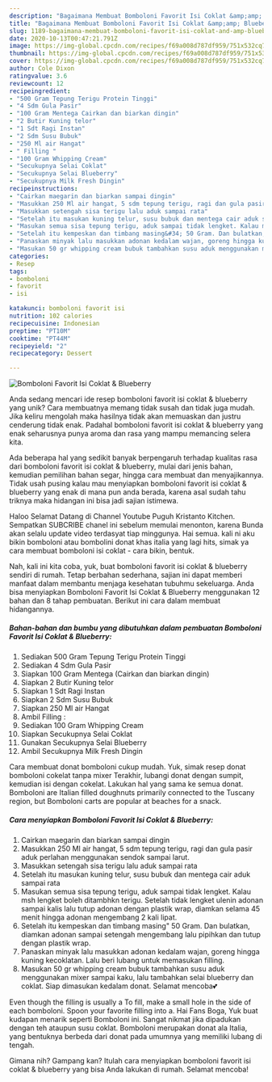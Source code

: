 ```yaml
---
description: "Bagaimana Membuat Bomboloni Favorit Isi Coklat &amp;amp; Blueberry yang Menggugah Selera"
title: "Bagaimana Membuat Bomboloni Favorit Isi Coklat &amp;amp; Blueberry yang Menggugah Selera"
slug: 1189-bagaimana-membuat-bomboloni-favorit-isi-coklat-and-amp-blueberry-yang-menggugah-selera
date: 2020-10-13T00:47:21.791Z
image: https://img-global.cpcdn.com/recipes/f69a008d787df959/751x532cq70/bomboloni-favorit-isi-coklat-blueberry-foto-resep-utama.jpg
thumbnail: https://img-global.cpcdn.com/recipes/f69a008d787df959/751x532cq70/bomboloni-favorit-isi-coklat-blueberry-foto-resep-utama.jpg
cover: https://img-global.cpcdn.com/recipes/f69a008d787df959/751x532cq70/bomboloni-favorit-isi-coklat-blueberry-foto-resep-utama.jpg
author: Cole Dixon
ratingvalue: 3.6
reviewcount: 12
recipeingredient:
- "500 Gram Tepung Terigu Protein Tinggi"
- "4 Sdm Gula Pasir"
- "100 Gram Mentega Cairkan dan biarkan dingin"
- "2 Butir Kuning telor"
- "1 Sdt Ragi Instan"
- "2 Sdm Susu Bubuk"
- "250 Ml air Hangat"
- " Filling "
- "100 Gram Whipping Cream"
- "Secukupnya Selai Coklat"
- "Secukupnya Selai Blueberry"
- "Secukupnya Milk Fresh Dingin"
recipeinstructions:
- "Cairkan maegarin dan biarkan sampai dingin"
- "Masukkan 250 Ml air hangat, 5 sdm tepung terigu, ragi dan gula pasir aduk perlahan menggunakan sendok sampai larut."
- "Masukkan setengah sisa terigu lalu aduk sampai rata"
- "Setelah itu masukan kuning telur, susu bubuk dan mentega cair aduk sampai rata"
- "Masukan semua sisa tepung terigu, aduk sampai tidak lengket. Kalau msh lengket boleh ditambhkn terigu. Setelah tidak lengket ulenin adonan sampai kalis lalu tutup adonan dengan plastik wrap, diamkan selama 45 menit hingga adonan mengembang 2 kali lipat."
- "Setelah itu kempeskan dan timbang masing&#34; 50 Gram. Dan bulatkan, diamkan adonan sampai setengah mengembang lalu pipihkan dan tutup dengan plastik wrap."
- "Panaskan minyak lalu masukkan adonan kedalam wajan, goreng hingga kuning kecoklatan. Lalu beri lubang untuk memasukan filling."
- "Masukan 50 gr whipping cream bubuk tambahkan susu aduk menggunakan mixer sampai kaku, lalu tambahkan selai blueberry dan coklat. Siap dimasukan kedalam donat. Selamat mencoba💕"
categories:
- Resep
tags:
- bomboloni
- favorit
- isi

katakunci: bomboloni favorit isi 
nutrition: 102 calories
recipecuisine: Indonesian
preptime: "PT10M"
cooktime: "PT44M"
recipeyield: "2"
recipecategory: Dessert

---
```



![Bomboloni Favorit Isi Coklat &amp; Blueberry](https://img-global.cpcdn.com/recipes/f69a008d787df959/751x532cq70/bomboloni-favorit-isi-coklat-blueberry-foto-resep-utama.jpg)

Anda sedang mencari ide resep bomboloni favorit isi coklat &amp; blueberry yang unik? Cara membuatnya memang tidak susah dan tidak juga mudah. Jika keliru mengolah maka hasilnya tidak akan memuaskan dan justru cenderung tidak enak. Padahal bomboloni favorit isi coklat &amp; blueberry yang enak seharusnya punya aroma dan rasa yang mampu memancing selera kita.

Ada beberapa hal yang sedikit banyak berpengaruh terhadap kualitas rasa dari bomboloni favorit isi coklat &amp; blueberry, mulai dari jenis bahan, kemudian pemilihan bahan segar, hingga cara membuat dan menyajikannya. Tidak usah pusing kalau mau menyiapkan bomboloni favorit isi coklat &amp; blueberry yang enak di mana pun anda berada, karena asal sudah tahu triknya maka hidangan ini bisa jadi sajian istimewa.

Haloo Selamat Datang di Channel Youtube Puguh Kristanto Kitchen. Sempatkan SUBCRIBE chanel ini sebelum memulai menonton, karena Bunda akan selalu update video terdasyat tiap minggunya. Hai semua. kali ni aku bikin bomboloni atau bombolini donat khas italia yang lagi hits, simak ya cara membuat bomboloni isi coklat - cara bikin, bentuk.


Nah, kali ini kita coba, yuk, buat bomboloni favorit isi coklat &amp; blueberry sendiri di rumah. Tetap berbahan sederhana, sajian ini dapat memberi manfaat dalam membantu menjaga kesehatan tubuhmu sekeluarga. Anda bisa menyiapkan Bomboloni Favorit Isi Coklat &amp; Blueberry menggunakan 12 bahan dan 8 tahap pembuatan. Berikut ini cara dalam membuat hidangannya.

<!--inarticleads1-->

##### Bahan-bahan dan bumbu yang dibutuhkan dalam pembuatan Bomboloni Favorit Isi Coklat &amp; Blueberry:

1. Sediakan 500 Gram Tepung Terigu Protein Tinggi
1. Sediakan 4 Sdm Gula Pasir
1. Siapkan 100 Gram Mentega (Cairkan dan biarkan dingin)
1. Siapkan 2 Butir Kuning telor
1. Siapkan 1 Sdt Ragi Instan
1. Siapkan 2 Sdm Susu Bubuk
1. Siapkan 250 Ml air Hangat
1. Ambil  Filling :
1. Sediakan 100 Gram Whipping Cream
1. Siapkan Secukupnya Selai Coklat
1. Gunakan Secukupnya Selai Blueberry
1. Ambil Secukupnya Milk Fresh Dingin


Cara membuat donat bomboloni cukup mudah. Yuk, simak resep donat bomboloni cokelat tanpa mixer Terakhir, lubangi donat dengan sumpit, kemudian isi dengan cokelat. Lakukan hal yang sama ke semua donat. Bomboloni are Italian filled doughnuts primarily connected to the Tuscany region, but Bomboloni carts are popular at beaches for a snack. 

<!--inarticleads2-->

##### Cara menyiapkan Bomboloni Favorit Isi Coklat &amp; Blueberry:

1. Cairkan maegarin dan biarkan sampai dingin
1. Masukkan 250 Ml air hangat, 5 sdm tepung terigu, ragi dan gula pasir aduk perlahan menggunakan sendok sampai larut.
1. Masukkan setengah sisa terigu lalu aduk sampai rata
1. Setelah itu masukan kuning telur, susu bubuk dan mentega cair aduk sampai rata
1. Masukan semua sisa tepung terigu, aduk sampai tidak lengket. Kalau msh lengket boleh ditambhkn terigu. Setelah tidak lengket ulenin adonan sampai kalis lalu tutup adonan dengan plastik wrap, diamkan selama 45 menit hingga adonan mengembang 2 kali lipat.
1. Setelah itu kempeskan dan timbang masing&#34; 50 Gram. Dan bulatkan, diamkan adonan sampai setengah mengembang lalu pipihkan dan tutup dengan plastik wrap.
1. Panaskan minyak lalu masukkan adonan kedalam wajan, goreng hingga kuning kecoklatan. Lalu beri lubang untuk memasukan filling.
1. Masukan 50 gr whipping cream bubuk tambahkan susu aduk menggunakan mixer sampai kaku, lalu tambahkan selai blueberry dan coklat. Siap dimasukan kedalam donat. Selamat mencoba💕


Even though the filling is usually a To fill, make a small hole in the side of each bomboloni. Spoon your favorite filling into a. Hai Fans Boga, Yuk buat kudapan menarik seperti Bomboloni ini. Sangat nikmat jika dipadukan dengan teh ataupun susu coklat. Bomboloni merupakan donat ala Italia, yang bentuknya berbeda dari donat pada umumnya yang memiliki lubang di tengah. 

Gimana nih? Gampang kan? Itulah cara menyiapkan bomboloni favorit isi coklat &amp; blueberry yang bisa Anda lakukan di rumah. Selamat mencoba!
